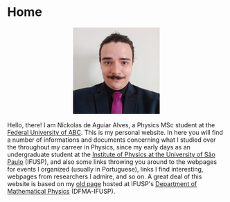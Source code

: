 # Home

<div align="center">
  <img src="/perfil.jpg" alt="Níck's profile picture">
</div>

Hello, there! I am Níckolas de Aguiar Alves, a Physics MSc student at the [Federal University of ABC](http://fisica.ufabc.edu.br/). This is my personal website. In here you will find a number of informations and documents concerning what I studied over the throughout my carreer in Physics, since my early days as an undergraduate student at the [Institute of Physics at the University of São Paulo](http://portal.if.usp.br/ifusp/) (IFUSP), and also some links throwing you around to the webpages for events I organized (usually in Portuguese), links I find interesting, webpages from researchers I admire, and so on. A great deal of this website is based on my [old page](http://fma.if.usp.br/~nickolas/) hosted at IFUSP's [Department of Mathematical Physics](http://portal.if.usp.br/fma/) (DFMA-IFUSP).
